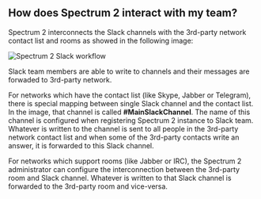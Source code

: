 ## How does Spectrum 2 interact with my team?

Spectrum 2 interconnects the Slack channels with the 3rd-party network contact list and rooms as showed in the following image:

![Spectrum 2 Slack workflow](workflow.png)

Slack team members are able to write to channels and their messages are forwaded to 3rd-party network.

For networks which have the contact list (like Skype, Jabber or Telegram), there is special mapping between single Slack channel and the contact list. In the image, that channel is called **#MainSlackChannel**. The name of this channel is configured when registering Spectrum 2 instance to Slack team. Whatever is written to the channel is sent to all people in the 3rd-party network contact list and when some of the 3rd-party contacts write an answer, it is forwarded to this Slack channel.

For networks which support rooms (like Jabber or IRC), the Spectrum 2 administrator can configure the interconnection between the 3rd-party room and Slack channel. Whatever is written to that Slack channel is forwarded to the 3rd-party room and vice-versa.
